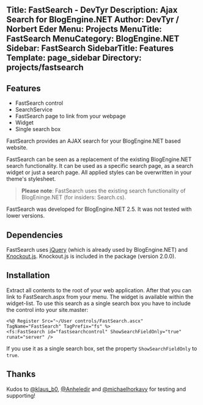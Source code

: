 Title: FastSearch - DevTyr
Description: Ajax Search for BlogEngine.NET 
Author: DevTyr / Norbert Eder
Menu: Projects
MenuTitle: FastSearch
MenuCategory: BlogEngine.NET
Sidebar: FastSearch
SidebarTitle: Features
Template: page_sidebar
Directory: projects/fastsearch
-----

## Features

* FastSearch control
* SearchService
* FastSearch page to link from your webpage
* Widget
* Single search box

FastSearch provides an AJAX search for your BlogEngine.NET based website.

FastSearch can be seen as a replacement of the existing BlogEngine.NET search functionality. It can be used as a specific search page, as a search widget or just a search page. All applied styles can be overwritten in your theme's stylesheet.

> **Please note**: FastSearch uses the existing search functionality of BlogEninge.NET (for insiders: Search.cs).

FastSearch was developed for BlogEngine.NET 2.5. It was not tested with lower versions.

## Dependencies

FastSearch uses [jQuery](http://jquery.com/ "jQuery") (which is already used by BlogEngine.NET) and [Knockout.js](http://knockoutjs.com/ "Knockout.js"). Knockout.js is included in the package (version 2.0.0).

## Installation

Extract all contents to the root of your web application. After that you can link to FastSearch.aspx from your menu. The widget is available within the widget-list. To use this search as a single search box you have to include the control into your site.master:

	<%@ Register Src="~/User controls/FastSearch.ascx" TagName="FastSearch" TagPrefix="fs" %>
	<fs:FastSearch id="fastsearchcontrol" ShowSearchFieldOnly="true" runat="server" />

If you use it as a single search box, set the property `ShowSearchFieldOnly` to `true`.

## Thanks

Kudos to [@klaus_b0](https://twitter.com/klaus_b0 "@klaus_b0"), [@Anheledir](https://twitter.com/Anheledir "@Anheledir") and [@michaelhorkavy](https://twitter.com/michaelhorkavy "@michaelhorkavy") for testing and supporting!

